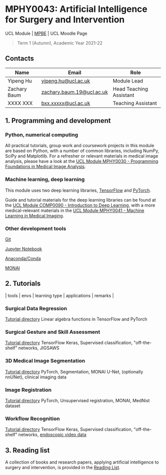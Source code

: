 # MPHY0043: Artificial Intelligence for Surgery and Intervention
UCL Module | [MPBE](https://www.ucl.ac.uk/medical-physics-biomedical-engineering/) | UCL Moodle Page
>Term 1 (Autumn), Academic Year 2021-22 


## Contacts
|Name                 | Email                       | Role                    |
|---------------------|-----------------------------|-------------------------|
|Yipeng Hu            | <yipeng.hu@ucl.ac.uk>       | Module Lead             |
|Zachary Baum         | <zachary.baum.19@ucl.ac.uk> | Head Teaching Assistant |
|XXXX XXX             | <bxx.xxxxx@ucl.ac.uk>       | Teaching Assistant      |


## 1. Programming and development

### Python, numerical computing 
All practical tutorials, group work and coursework projects in this module are based on Python, with a number of common libraries, including NumPy, SciPy and Matplotlib. For a refresher or relevant materials in medical image analysis, please have a look at the [UCL Module MPHY0030 - Programming Foundations in Medical Image Analysis](https://weisslab.cs.ucl.ac.uk/YipengHu/mphy0030).

### Machine learning, deep learning
This module uses two deep learning libraries, [TensorFlow](https://www.tensorflow.org/) and [PyTorch](https://pytorch.org/).

Guide and tutorial materials for the deep learning libraries can be found at the [UCL Module COMP0090 - Introduction to Deep Learning](https://github.com/YipengHu/COMP0090), with a more medical-relevant materials in the [UCL Module MPHY0041 - Machine Learning in Medical Imaging](https://weisslab.cs.ucl.ac.uk/YipengHu/mphy0041).

### Other development tools
[Git](https://git-scm.com/)

[Jupyter Notebook](https://jupyter.org/)

[Anaconda/Conda](https://www.anaconda.com/products/individual)

[MONAI](https://monai.io/)


## 2. Tutorials
| tools | envs | learning type | applications | remarks |

### Surgical Data Regression
[Tutorial directory](tutorials/linear_algebra)
Linear algebra functions in TensorFlow and PyTorch

### Surgical Gesture and Skill Assessment
[Tutorial directory](tutorials/gesture)
TensorFlow Keras, Supervised classification, "off-the-shelf" networks, JIGSAWS

### 3D Medical Image Segmentation
[Tutorial directory](tutorials/segmentation)
PyTorch, Segmentation, MONAI U-Net, (optionally nnUNet), clinical imaging data

### Image Registration
[Tutorial directory](tutorials/registration)
PyTorch, Unsupervised registration, MONAI, MedNist dataset

### Workflow Recognition
[Tutorial directory](tutorials/workflow)
TensorFlow Keras, Supervised classification, "off-the-shelf" networks, [endoscopic video data](https://www.synapse.org/#!Synapse:syn25147789/wiki/608848)


## 3. Reading list
A collection of books and research papers, applying artificial intelligence to surgery and intervention, is provided in the [Reading List](docs/reading.md).
